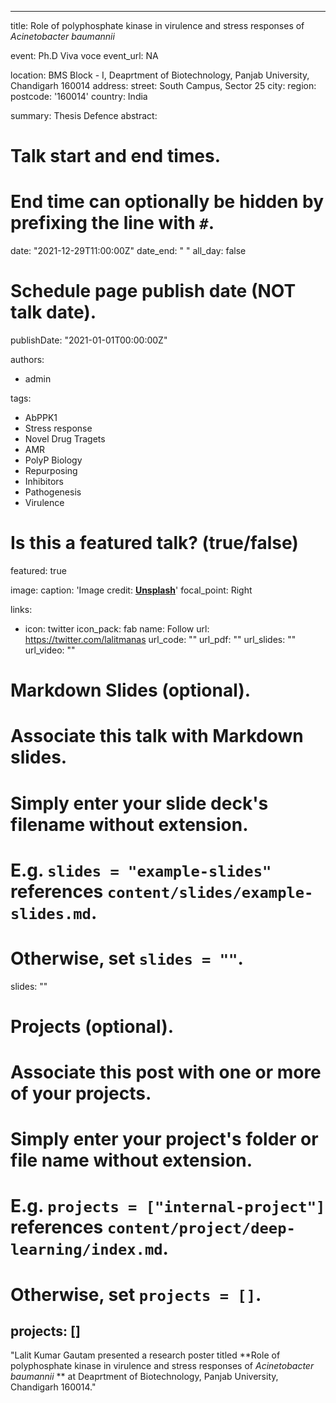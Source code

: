 
---
title: Role of polyphosphate kinase in virulence and stress responses of *Acinetobacter baumannii*

event: Ph.D Viva voce 
event_url: NA

location: BMS Block - I, Deaprtment of Biotechnology, Panjab University, Chandigarh 160014
address:
  street: South Campus, Sector 25
  city: 
  region: 
  postcode: '160014'
  country: India

summary: Thesis Defence
abstract: 

# Talk start and end times.
#   End time can optionally be hidden by prefixing the line with `#`.
date: "2021-12-29T11:00:00Z"
date_end: " "
all_day: false

# Schedule page publish date (NOT talk date).
publishDate: "2021-01-01T00:00:00Z"

authors:
  - admin

  
tags:
  - AbPPK1
  - Stress response
  - Novel Drug Tragets
  - AMR
  - PolyP Biology
  - Repurposing
  - Inhibitors
  - Pathogenesis
  - Virulence

# Is this a featured talk? (true/false)
featured: true

image:
  caption: 'Image credit: [**Unsplash**](https://unsplash.com/photos/bzdhc5b3Bxs)'
  focal_point: Right

links:
- icon: twitter
  icon_pack: fab
  name: Follow
  url: https://twitter.com/lalitmanas
url_code: ""
url_pdf: ""
url_slides: ""
url_video: ""

# Markdown Slides (optional).
#   Associate this talk with Markdown slides.
#   Simply enter your slide deck's filename without extension.
#   E.g. `slides = "example-slides"` references `content/slides/example-slides.md`.
#   Otherwise, set `slides = ""`.
slides: ""

# Projects (optional).
#   Associate this post with one or more of your projects.
#   Simply enter your project's folder or file name without extension.
#   E.g. `projects = ["internal-project"]` references `content/project/deep-learning/index.md`.
#   Otherwise, set `projects = []`.
projects: []
---

"Lalit Kumar Gautam presented a research poster titled **Role of polyphosphate kinase in virulence and stress responses of *Acinetobacter baumannii* ** at Deaprtment of Biotechnology, Panjab University, Chandigarh 160014."
